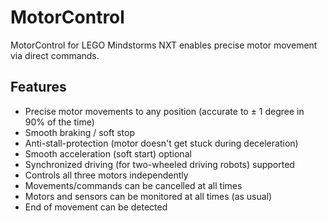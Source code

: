 # MotorControl
MotorControl for LEGO Mindstorms NXT enables precise motor movement via direct commands.

## Features
* Precise motor movements to any position (accurate to ± 1 degree in 90% of the time)
* Smooth braking / soft stop
* Anti-stall-protection (motor doesn't get stuck during deceleration)
* Smooth acceleration (soft start) optional
* Synchronized driving (for two-wheeled driving robots) supported
* Controls all three motors independently
* Movements/commands can be cancelled at all times
* Motors and sensors can be monitored at all times (as usual)
* End of movement can be detected 
